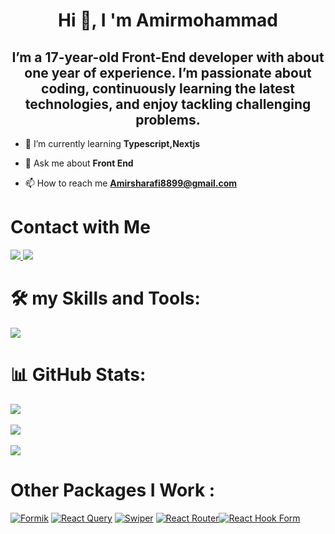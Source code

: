 <h1 align="center">Hi 👋, I 'm Amirmohammad</h1>
<h2 align="center">  I’m a 17-year-old Front-End developer with about one year of experience. I’m passionate about coding, continuously learning the latest technologies, and enjoy tackling challenging problems. </h2>

- 🌱 I’m currently learning **Typescript,Nextjs**

- 💬 Ask me about **Front End**

- 📫 How to reach me **Amirsharafi8899@gmail.com**

<h1 align="left">Contact with Me</h1>


<a href="https://www.linkedin.com/in/USERNAME/" target="_blank">
  <img src="https://skillicons.dev/icons?i=linkedin" />
  
</a>

  <a href="https://www.instagram.com/USERNAME/" target="_blank">
  <img src="https://skillicons.dev/icons?i=instagram" />
</a>

  
</p>

<h1 align="left">🛠️ my Skills and Tools:</h1>
<div>
  <img src="https://skillicons.dev/icons?i=html,css,js,tailwind,bootstrap,git,github,postman,figma,npm,vite,react,nextjs,typescript">

# 📊 GitHub Stats:
![](https://github-readme-stats.vercel.app/api?username=Amir-Sharafi-86&theme=dark&hide_border=false&include_all_commits=false&count_private=false)<br/> <br/>
![](https://github-readme-streak-stats.herokuapp.com/?user=Amir-Sharafi-86&theme=dark&hide_border=false)<br/> <br/>
![](https://github-readme-stats.vercel.app/api/top-langs/?username=Amir-Sharafi-86&theme=dark&hide_border=false&include_all_commits=false&count_private=false&layout=compact)
<h1 align="left">Other Packages I Work :</h1>
<p dir="auto"><a target="_blank" rel="noopener noreferrer nofollow" href="https://camo.githubusercontent.com/49aa5129659922e62d38fe293272d4e709b4d5c17d7dd9b748a1f607121b49c9/68747470733a2f2f696d672e736869656c64732e696f2f62616467652f666f726d696b2d2532333030383143422e7376673f7374796c653d666f722d7468652d6261646765266c6f676f3d666f726d696b266c6f676f436f6c6f723d7768697465"><img src="https://camo.githubusercontent.com/49aa5129659922e62d38fe293272d4e709b4d5c17d7dd9b748a1f607121b49c9/68747470733a2f2f696d672e736869656c64732e696f2f62616467652f666f726d696b2d2532333030383143422e7376673f7374796c653d666f722d7468652d6261646765266c6f676f3d666f726d696b266c6f676f436f6c6f723d7768697465" alt="Formik" data-canonical-src="https://img.shields.io/badge/formik-%230081CB.svg?style=for-the-badge&amp;logo=formik&amp;logoColor=white" style="max-width: 100%;"></a>
<a target="_blank" rel="noopener noreferrer nofollow" href="https://camo.githubusercontent.com/f538d9a749f7c49325cb8264739fecac0280f8ff1375937e7095737ef97d9048/68747470733a2f2f696d672e736869656c64732e696f2f62616467652f2d526561637425323051756572792d4646343135343f7374796c653d666f722d7468652d6261646765266c6f676f3d72656163742532307175657279266c6f676f436f6c6f723d7768697465"><img src="https://camo.githubusercontent.com/f538d9a749f7c49325cb8264739fecac0280f8ff1375937e7095737ef97d9048/68747470733a2f2f696d672e736869656c64732e696f2f62616467652f2d526561637425323051756572792d4646343135343f7374796c653d666f722d7468652d6261646765266c6f676f3d72656163742532307175657279266c6f676f436f6c6f723d7768697465" alt="React Query" data-canonical-src="https://img.shields.io/badge/-React%20Query-FF4154?style=for-the-badge&amp;logo=react%20query&amp;logoColor=white" style="max-width: 100%;"></a>
<a target="_blank" rel="noopener noreferrer nofollow" href="https://camo.githubusercontent.com/42c90b14795c64b49d68ed525bfbc22455868fd2af5d0b64cb490c9e63712bfd/68747470733a2f2f696d672e736869656c64732e696f2f62616467652f7377697065722d33326632662e7376673f7374796c653d666f722d7468652d6261646765266c6f676f3d737769706572266c6f676f436f6c6f723d776869746526636f6c6f723d626c7565"><img src="https://camo.githubusercontent.com/42c90b14795c64b49d68ed525bfbc22455868fd2af5d0b64cb490c9e63712bfd/68747470733a2f2f696d672e736869656c64732e696f2f62616467652f7377697065722d33326632662e7376673f7374796c653d666f722d7468652d6261646765266c6f676f3d737769706572266c6f676f436f6c6f723d776869746526636f6c6f723d626c7565" alt="Swiper" data-canonical-src="https://img.shields.io/badge/swiper-32f2f.svg?style=for-the-badge&amp;logo=swiper&amp;logoColor=white&amp;color=blue" style="max-width: 100%;"></a>
<a target="_blank" rel="noopener noreferrer nofollow" href="https://camo.githubusercontent.com/dd103c0cc8c122b18d91f9e52ae980cf37dce390ed09d1ec1ba2637f5cd2c367/68747470733a2f2f696d672e736869656c64732e696f2f62616467652f7265616374726f757465722d2532334533344632362e7376673f7374796c653d666f722d7468652d6261646765266c6f676f3d7265616374726f75746572266c6f676f436f6c6f723d7768697465"><img src="https://camo.githubusercontent.com/dd103c0cc8c122b18d91f9e52ae980cf37dce390ed09d1ec1ba2637f5cd2c367/68747470733a2f2f696d672e736869656c64732e696f2f62616467652f7265616374726f757465722d2532334533344632362e7376673f7374796c653d666f722d7468652d6261646765266c6f676f3d7265616374726f75746572266c6f676f436f6c6f723d7768697465" alt="React Router" data-canonical-src="https://img.shields.io/badge/reactrouter-%23E34F26.svg?style=for-the-badge&amp;logo=reactrouter&amp;logoColor=white" style="max-width: 100%;"></a><a target="_blank" rel="noopener noreferrer nofollow" href="https://camo.githubusercontent.com/cf57bdae6cd284d883710828917fd9f7e1220ef4710ed19b2e9ae2163bb339f4/68747470733a2f2f696d672e736869656c64732e696f2f62616467652f5265616374253230486f6f6b253230466f726d2d2532334543353939302e7376673f7374796c653d666f722d7468652d6261646765266c6f676f3d7265616374686f6f6b666f726d266c6f676f436f6c6f723d7768697465"><img src="https://camo.githubusercontent.com/cf57bdae6cd284d883710828917fd9f7e1220ef4710ed19b2e9ae2163bb339f4/68747470733a2f2f696d672e736869656c64732e696f2f62616467652f5265616374253230486f6f6b253230466f726d2d2532334543353939302e7376673f7374796c653d666f722d7468652d6261646765266c6f676f3d7265616374686f6f6b666f726d266c6f676f436f6c6f723d7768697465" alt="React Hook Form" data-canonical-src="https://img.shields.io/badge/React%20Hook%20Form-%23EC5990.svg?style=for-the-badge&amp;logo=reacthookform&amp;logoColor=white" style="max-width: 100%;"></a>
